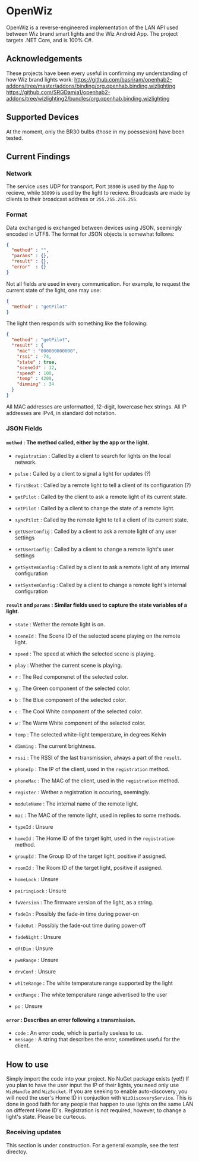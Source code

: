 # OpenWiz
OpenWiz is a reverse-engineered implementation of the LAN API used between Wiz brand smart lights and the Wiz Android App. The project targets .NET Core, and is 100% C#.
## Acknowledgements
These projects have been every useful in confirming my understanding of how Wiz brand lights work:
https://github.com/basriram/openhab2-addons/tree/master/addons/binding/org.openhab.binding.wizlighting
https://github.com/SRGDamia1/openhab2-addons/tree/wizlighting2/bundles/org.openhab.binding.wizlighting
## Supported Devices
At the moment, only the BR30 bulbs (those in my poessesion) have been tested.
## Current Findings
### Network
The service uses UDP for transport. Port `38900` is used by the App to recieve, while `38899` is used by the light to recieve.
Broadcasts are made by clients to their broadcast address or `255.255.255.255`.
### Format
Data exchanged is exchanged between devices using JSON, seemingly encoded in UTF8.
The format for JSON objects is somewhat follows:
```JSON
{
  "method" : "",
  "params" : {},
  "result" : {},
  "error"  : {}
}
```
Not all fields are used in every communication. For example, to request the current state of the light, one may use:
```JSON
{
  "method" : "getPilot"
}
```
The light then responds with something like the following:
```JSON
{
  "method" : "getPilot",
  "result" : {
    "mac" : "000000000000",
    "rssi" : -74,
    "state" : true,
    "sceneId" : 12,
    "speed" : 100,
    "temp" : 4200,
    "dimming" : 34
  }
}
```
All MAC addresses are unformatted, 12-digit, lowercase hex strings. All IP addresses are IPv4, in standard dot notation.
### JSON Fields
#### `method` : The method called, either by the app or the light.
* `registration` : Called by a client to search for lights on the local network.
* `pulse` : Called by a client to signal a light for updates (?)
* `firstBeat` : Called by a remote light to tell a client of its configuration (?)

* `getPilot` : Called by the client to ask a remote light of its current state.
* `setPilot` : Called by a client to change the state of a remote light.
* `syncPilot` : Called by the remote light to tell a client of its current state.

*  `getUserConfig` : Called by a client to ask a remote light of any user settings
*  `setUserConfig` : Called by a client to change a remote light's user settings
*  `getSystemConfig` : Called by a client to ask a remote light of any internal configuration
*  `setSystemConfig` : Called by a client to change a remote light's internal configuration
#### `result` and `params` : Similar fields used to capture the state variables of a light.
* `state` : Wether the remote light is on.
* `sceneId` : The Scene ID of the selected scene playing on the remote light.
* `speed` : The speed at which the selected scene is playing.
* `play` : Whether the current scene is playing.
* `r` : The Red componenet of the selected color.
* `g` : The Green component of the selected color.
* `b` : The Blue component of the selected color.
* `c` : The Cool White component of the selected color.
* `w` : The Warm White component of the selected color.
* `temp` : The selected white-light temperature, in degrees Kelvin
* `dimming` : The current brightness.
* `rssi` : The RSSI of the last transmission, always a part of the `result`.

* `phoneIp` : The IP of the client, used in the `registration` method.
* `phoneMac` : The MAC of the client, used in the `registration` method.
* `register` : Wether a registration is occuring, seemingly.

* `moduleName` : The internal name of the remote light.
* `mac` : The MAC of the remote light, used in replies to some methods.
* `typeId` : Unsure
* `homeId` : The Home ID of the target light, used in the `registration` method.
* `groupId` : The Group ID of the target light, positive if assigned.
* `roomId` : The Room ID of the target light, positive if assigned.
* `homeLock` : Unsure
* `pairingLock` : Unsure
* `fwVersion` : The firmware version of the light, as a string.
* `fadeIn` : Possibly the fade-in time during power-on
* `fadeOut` : Possibly the fade-out time during power-off
* `fadeNight` : Unsure
* `dftDim` : Unsure
* `pwmRange` : Unsure
* `drvConf` : Unsure
* `whiteRange` : The white temperature range supported by the light
* `extRange` : The white temperature range advertised to the user
* `po` : Unsure
#### `error` : Describes an error following a transmission.
* `code` : An error code, which is partially useless to us.
* `message` : A string that describes the error, sometimes useful for the client.
## How to use
Simply import the code into your project. No NuGet package exists (yet!)
If you plan to have the user input the IP of their lights, you need only use `WizHandle` and `WizSocket`. If you are seeking to enable auto-discovery, you will need the user's Home ID in conjuction with `WizDiscoveryService`. This is done in good faith for any people that happen to use lights on the same LAN on different Home ID's. Registration is not required, however, to change a light's state. Please be curteous.
### Receiving updates
This section is under construction. For a general example, see the test directoy.
